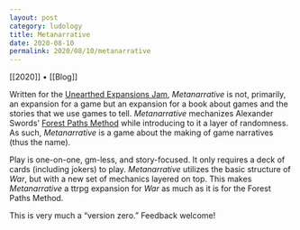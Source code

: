 ```yaml
---
layout: post
category: ludology
title: Metanarrative
date: 2020-08-10
permalink: 2020/08/10/metanarrative
---
```


[[2020]] • [[Blog]]

Written for the [Unearthed Expansions Jam](https://itch.io/jam/unearthed-expansions), *Metanarrative* is not, primarily, an expansion for a game but an expansion for a book about games and the stories that we use games to tell. *Metanarrative* mechanizes Alexander Swords’ [Forest Paths Method](https://www.amazon.ca/dp/B083ZPHJY2) while introducing to it a layer of randomness. As such, *Metanarrative* is a game about the making of game narratives (thus the name).

Play is one-on-one, gm-less, and story-focused. It only requires a deck of cards (including jokers) to play. *Metanarrative* utilizes the basic structure of *War*, but with a new set of mechanics layered on top. This makes *Metanarrative* a ttrpg expansion for *War* as much as it is for the Forest Paths Method.

This is very much a “version zero.” Feedback welcome!